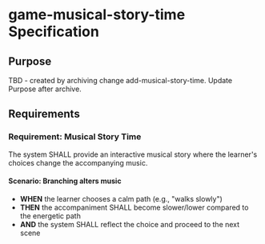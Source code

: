 # game-musical-story-time Specification

## Purpose
TBD - created by archiving change add-musical-story-time. Update Purpose after archive.
## Requirements
### Requirement: Musical Story Time
The system SHALL provide an interactive musical story where the learner's choices change the accompanying music.

#### Scenario: Branching alters music
- **WHEN** the learner chooses a calm path (e.g., "walks slowly")
- **THEN** the accompaniment SHALL become slower/lower compared to the energetic path
- **AND** the system SHALL reflect the choice and proceed to the next scene

